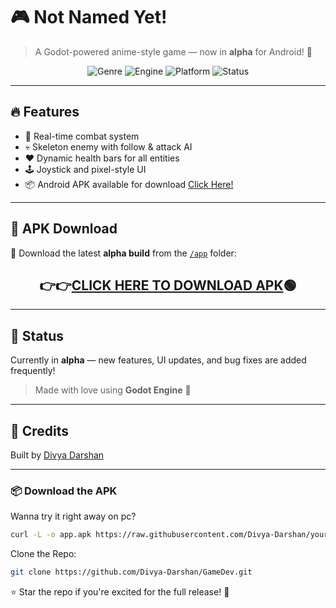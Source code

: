 # 🎮 Not Named Yet!

> A Godot-powered anime-style game — now in **alpha** for Android! 📱

<p align="center">
  <img src="https://img.shields.io/badge/genre-Survival--pink?style=flat-square" alt="Genre">
  <img src="https://img.shields.io/badge/engine-godot_4-blue?logo=godot-engine&style=flat-square" alt="Engine">
  <img src="https://img.shields.io/badge/platform-mobile--first-green?style=flat-square" alt="Platform">
  <img src="https://img.shields.io/badge/status-in--development-yellow?style=flat-square" alt="Status">
</p>

---

## 🔥 Features

- 👊 Real-time combat system  
- 💀 Skeleton enemy with follow & attack AI  
- ❤️ Dynamic health bars for all entities  
- 🕹️ Joystick and pixel-style UI  
- 📦 Android APK available for download <a href="https://raw.githubusercontent.com/Divya-Darshan/GameDev/main/app/app.apk"> Click Here!</a>

---

## 📂 APK Download

📱 Download the latest **alpha build** from the [`/app`](./app) folder:
  
<h2 align="center">
  👉👉<a href="https://raw.githubusercontent.com/Divya-Darshan/GameDev/main/app/app.apk"><b>CLICK HERE TO DOWNLOAD APK</b></a>🟢
</h2>

---

## 🚧 Status

Currently in **alpha** — new features, UI updates, and bug fixes are added frequently!  
> Made with love using **Godot Engine** 💖

---

## 🙌 Credits

Built by [Divya Darshan](https://github.com/Divya-Darshan)  


---

### 📦 Download the APK

Wanna try it right away on pc?

```bash
curl -L -o app.apk https://raw.githubusercontent.com/Divya-Darshan/your-repo-name/main/app/app.apk
```

Clone the Repo:
```bash
git clone https://github.com/Divya-Darshan/GameDev.git
```
⭐ Star the repo if you're excited for the full release! 🌟




